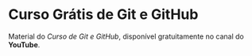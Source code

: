 # Curso Grátis de Git e GitHub
Material do *Curso de Git e GitHub*, disponível gratuitamente no canal do **YouTube**.

